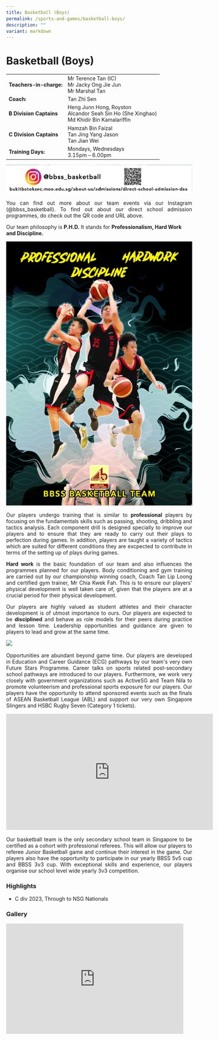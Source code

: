 ```yaml
---
title: Basketball (Boys)
permalink: /sports-and-games/basketball-boys/
description: ""
variant: markdown
---
```

# Basketball (Boys)

|                     |                                              |
|---------------------|------------------------------|
| **Teachers-in-charge:** | Mr Terence Tan (IC)<br>Mr Jacky Ong Jie Jun<br>Mr Marshal Tan |
| **Coach:** | Tan Zhi Sen |
| **B Division Captains** | Heng Junn Hong, Royston<br>Alcandor Seah Sin Ho (She Xinghao)<br>Md Khidir Bin Kamalariffin                       |
| **C Division Captains** | Hamzah Bin Faizal<br>Tan Jing Yang Jason<br>Tan Jian Wei                          |
| **Training Days:**      | Mondays, Wednesdays<br>3.15pm – 6.00pm                      |

![](/images/Our%20BBSS%20Experience/Cca/Sports%20&amp;%20Games/basketball%20directory.png)

<p style="text-align: justify;">You can find out more about our team events via our Instagram (@bbss_basketball). To find out about our direct school admission programmes, do check out the QR code and URL above.</p>

Our team philosophy is&nbsp;**P.H.D.**&nbsp;It stands for&nbsp;**Professionalism, Hard Work and Discipline.**

![](/images/Our%20BBSS%20Experience/Cca/Sports%20&amp;%20Games/BBSS%20Basketball%20website.jpg)


<p style="text-align: justify;">Our players undergo training that is similar to&nbsp;<b>professional</b>&nbsp;players by focusing on the fundamentals skills such as passing, shooting, dribbling and tactics analysis. Each component drill is designed specially to improve our players and to ensure that they are ready to carry out their plays to perfection during games. In addition, players are taught a variety of tactics which are suited for different conditions they are excpected to contribute in terms of the setting up of plays during games.</p>
  

<p style="text-align: justify;"><b>Hard work</b>&nbsp;is the basic foundation of our team and also influences the programmes planned for our players. Body conditioning and gym training are carried out by our championship winning coach, Coach Tan Lip Loong and certified gym trainer, Mr Chia Kwek Fah. This is to ensure our players' physical development is well taken care of, given that the players are at a crucial period for their physical development.</p>

<p style="text-align: justify;">Our players are highly valued as student athletes and their character development is of utmost importance to ours. Our players are expected to be&nbsp;<b>disciplined</b>&nbsp;and behave as role models for their peers during practice and lesson time. Leadership opportunities and guidance are given to players to lead and grow at the same time.</p>


![](/images/Our%20BBSS%20Experience/Cca/Sports%20&amp;%20Games/future%20stars%20programme%20website.jpg)

<p style="text-align: justify;">Opportunities are abundant beyond game time. Our players are developed in Education and Career Guidance (ECG) pathways by our team's very own Future Stars Programme. Career talks on sports related post-secondary school pathways are introduced to our players. Furthermore, we work very closely with government organizations such as ActiveSG and Team Nila to promote volunteerism and professional sports exposure for our players. Our players have the opportunity to attend sponsored events such as the finals of ASEAN Basketball League (ABL) and support our very own Singapore Slingers and HSBC Rugby Seven (Category 1 tickets).</p>

<iframe allowfullscreen="" allow="accelerometer; autoplay; clipboard-write; encrypted-media; gyroscope; picture-in-picture" frameborder="0" title="Welcome to BBSS Basketball Team" src="https://www.youtube.com/embed/bOKLLku07OQ" height="315" width="560"></iframe>

<p style="text-align: justify;">Our basketball team is the only secondary school team in Singapore to be certified as a cohort with professional referees. This will allow our players to referee Junior Basketball game and continue their interest in the game. Our players also have the opportunity to participate in our yearly BBSS 5v5 cup and BBSS 3v3 cup. With exceptional skills and experience, our players organise our school level wide yearly 3v3 competition.</p>


### Highlights
* C div 2023, Through to NSG Nationals

### Gallery
<iframe allowfullscreen="true" height="299" width="480" frameborder="0" src="https://docs.google.com/presentation/d/e/2PACX-1vRlevp0DWU_lZTB3MtLDAMQyhd9iL8_pMY7y5oool62DrW0RLR3t_De7C4KlYLl0cO_oE_vCvEs0K6B/embed?start=true&amp;loop=true&amp;delayms=3000"></iframe>
